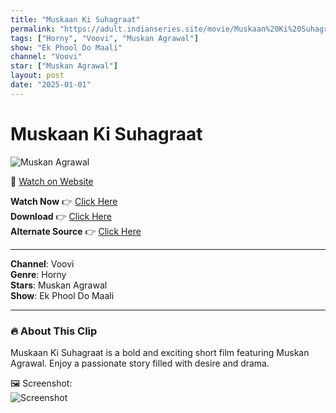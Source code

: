 ```yaml
---
title: "Muskaan Ki Suhagraat"
permalink: "https://adult.indianseries.site/movie/Muskaan%20Ki%20Suhagraat"
tags: ["Horny", "Voovi", "Muskan Agrawal"]
show: "Ek Phool Do Maali"
channel: "Voovi"
star: ["Muskan Agrawal"]
layout: post
date: "2025-01-01"
---
```


# Muskaan Ki Suhagraat

![Muskan Agrawal](https://shorts.desisins.com/wp-content/uploads/2024/11/Muskaan-Ki-Suhagraat.jpg)

🔗 [Watch on Website](https://adult.indianseries.site/movie/Muskaan%20Ki%20Suhagraat)

**Watch Now** 👉 [Click Here](https://adult.indianseries.site/movie/Muskaan%20Ki%20Suhagraat)  
**Download** 👉 [Click Here](https://adult.indianseries.site/movie/Muskaan%20Ki%20Suhagraat)  
**Alternate Source** 👉 [Click Here](https://adult.indianseries.site/movie/Muskaan%20Ki%20Suhagraat)

---

**Channel**: Voovi  
**Genre**: Horny  
**Stars**: Muskan Agrawal  
**Show**: Ek Phool Do Maali

---

### 🔥 About This Clip

Muskaan Ki Suhagraat is a bold and exciting short film featuring Muskan Agrawal. Enjoy a passionate story filled with desire and drama.
 
🖼️ Screenshot:  
![Screenshot](https://shorts.desisins.com/wp-content/uploads/2024/11/Muskaan-Ki-Suhagraat.jpg)
